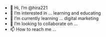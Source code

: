 - 👋 Hi, I’m @hira221
- 👀 I’m interested in ... learning and educating 
- 🌱 I’m currently learning ... digital marketing
- 💞️ I’m looking to collaborate on ... 
- 📫 How to reach me ... 

<!---
hira221/hira221 is a ✨ special ✨ repository because its `README.md` (this file) appears on your GitHub profile.
You can click the Preview link to take a look at your changes.
--->
